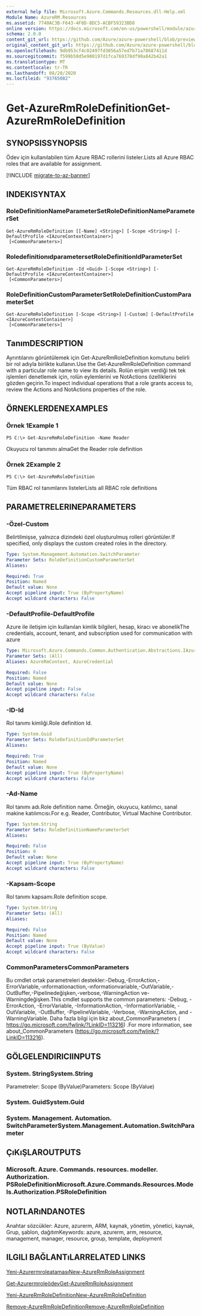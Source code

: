 ```yaml
---
external help file: Microsoft.Azure.Commands.Resources.dll-Help.xml
Module Name: AzureRM.Resources
ms.assetid: 7740AC3B-F643-4F8D-8DC5-ACBF59323BD8
online version: https://docs.microsoft.com/en-us/powershell/module/azurerm.resources/get-azurermroledefinition
schema: 2.0.0
content_git_url: https://github.com/Azure/azure-powershell/blob/preview/src/ResourceManager/Resources/Commands.Resources/help/Get-AzureRmRoleDefinition.md
original_content_git_url: https://github.com/Azure/azure-powershell/blob/preview/src/ResourceManager/Resources/Commands.Resources/help/Get-AzureRmRoleDefinition.md
ms.openlocfilehash: 9db953cf4c02497fd3056a57ed7b71a78687411d
ms.sourcegitcommit: f599b50d5e980197d1fca769378df90a842b42a1
ms.translationtype: MT
ms.contentlocale: tr-TR
ms.lasthandoff: 08/20/2020
ms.locfileid: "93765082"
---
```

# <span data-ttu-id="63c6b-101">Get-AzureRmRoleDefinition</span><span class="sxs-lookup"><span data-stu-id="63c6b-101">Get-AzureRmRoleDefinition</span></span>

## <span data-ttu-id="63c6b-102">SYNOPSIS</span><span class="sxs-lookup"><span data-stu-id="63c6b-102">SYNOPSIS</span></span>
<span data-ttu-id="63c6b-103">Ödev için kullanılabilen tüm Azure RBAC rollerini listeler.</span><span class="sxs-lookup"><span data-stu-id="63c6b-103">Lists all Azure RBAC roles that are available for assignment.</span></span>

[!INCLUDE [migrate-to-az-banner](../../includes/migrate-to-az-banner.md)]

## <span data-ttu-id="63c6b-104">INDEKI</span><span class="sxs-lookup"><span data-stu-id="63c6b-104">SYNTAX</span></span>

### <span data-ttu-id="63c6b-105">RoleDefinitionNameParameterSet</span><span class="sxs-lookup"><span data-stu-id="63c6b-105">RoleDefinitionNameParameterSet</span></span>
```
Get-AzureRmRoleDefinition [[-Name] <String>] [-Scope <String>] [-DefaultProfile <IAzureContextContainer>]
 [<CommonParameters>]
```

### <span data-ttu-id="63c6b-106">Roledefinitionıdparameterset</span><span class="sxs-lookup"><span data-stu-id="63c6b-106">RoleDefinitionIdParameterSet</span></span>
```
Get-AzureRmRoleDefinition -Id <Guid> [-Scope <String>] [-DefaultProfile <IAzureContextContainer>]
 [<CommonParameters>]
```

### <span data-ttu-id="63c6b-107">RoleDefinitionCustomParameterSet</span><span class="sxs-lookup"><span data-stu-id="63c6b-107">RoleDefinitionCustomParameterSet</span></span>
```
Get-AzureRmRoleDefinition [-Scope <String>] [-Custom] [-DefaultProfile <IAzureContextContainer>]
 [<CommonParameters>]
```

## <span data-ttu-id="63c6b-108">Tanım</span><span class="sxs-lookup"><span data-stu-id="63c6b-108">DESCRIPTION</span></span>
<span data-ttu-id="63c6b-109">Ayrıntılarını görüntülemek için Get-AzureRmRoleDefinition komutunu belirli bir rol adıyla birlikte kullanın.</span><span class="sxs-lookup"><span data-stu-id="63c6b-109">Use the Get-AzureRmRoleDefinition command with a particular role name to view its details.</span></span>
<span data-ttu-id="63c6b-110">Rolün erişim verdiği tek tek işlemleri denetlemek için, rolün eylemlerini ve NotActions özelliklerini gözden geçirin.</span><span class="sxs-lookup"><span data-stu-id="63c6b-110">To inspect individual operations that a role grants access to, review the Actions and NotActions properties of the role.</span></span>

## <span data-ttu-id="63c6b-111">ÖRNEKLERDEN</span><span class="sxs-lookup"><span data-stu-id="63c6b-111">EXAMPLES</span></span>

### <span data-ttu-id="63c6b-112">Örnek 1</span><span class="sxs-lookup"><span data-stu-id="63c6b-112">Example 1</span></span>
```
PS C:\> Get-AzureRmRoleDefinition -Name Reader
```

<span data-ttu-id="63c6b-113">Okuyucu rol tanımını alma</span><span class="sxs-lookup"><span data-stu-id="63c6b-113">Get the Reader role definition</span></span>

### <span data-ttu-id="63c6b-114">Örnek 2</span><span class="sxs-lookup"><span data-stu-id="63c6b-114">Example 2</span></span>
```
PS C:\> Get-AzureRmRoleDefinition
```

<span data-ttu-id="63c6b-115">Tüm RBAC rol tanımlarını listeler</span><span class="sxs-lookup"><span data-stu-id="63c6b-115">Lists all RBAC role definitions</span></span>

## <span data-ttu-id="63c6b-116">PARAMETRELERINE</span><span class="sxs-lookup"><span data-stu-id="63c6b-116">PARAMETERS</span></span>

### <span data-ttu-id="63c6b-117">-Özel</span><span class="sxs-lookup"><span data-stu-id="63c6b-117">-Custom</span></span>
<span data-ttu-id="63c6b-118">Belirtilmişse, yalnızca dizindeki özel oluşturulmuş rolleri görüntüler.</span><span class="sxs-lookup"><span data-stu-id="63c6b-118">If specified, only displays the custom created roles in the directory.</span></span>

```yaml
Type: System.Management.Automation.SwitchParameter
Parameter Sets: RoleDefinitionCustomParameterSet
Aliases:

Required: True
Position: Named
Default value: None
Accept pipeline input: True (ByPropertyName)
Accept wildcard characters: False
```

### <span data-ttu-id="63c6b-119">-DefaultProfile</span><span class="sxs-lookup"><span data-stu-id="63c6b-119">-DefaultProfile</span></span>
<span data-ttu-id="63c6b-120">Azure ile iletişim için kullanılan kimlik bilgileri, hesap, kiracı ve abonelik</span><span class="sxs-lookup"><span data-stu-id="63c6b-120">The credentials, account, tenant, and subscription used for communication with azure</span></span>

```yaml
Type: Microsoft.Azure.Commands.Common.Authentication.Abstractions.IAzureContextContainer
Parameter Sets: (All)
Aliases: AzureRmContext, AzureCredential

Required: False
Position: Named
Default value: None
Accept pipeline input: False
Accept wildcard characters: False
```

### <span data-ttu-id="63c6b-121">-ID</span><span class="sxs-lookup"><span data-stu-id="63c6b-121">-Id</span></span>
<span data-ttu-id="63c6b-122">Rol tanımı kimliği.</span><span class="sxs-lookup"><span data-stu-id="63c6b-122">Role definition Id.</span></span>

```yaml
Type: System.Guid
Parameter Sets: RoleDefinitionIdParameterSet
Aliases:

Required: True
Position: Named
Default value: None
Accept pipeline input: True (ByPropertyName)
Accept wildcard characters: False
```

### <span data-ttu-id="63c6b-123">-Ad</span><span class="sxs-lookup"><span data-stu-id="63c6b-123">-Name</span></span>
<span data-ttu-id="63c6b-124">Rol tanımı adı.</span><span class="sxs-lookup"><span data-stu-id="63c6b-124">Role definition name.</span></span>
<span data-ttu-id="63c6b-125">Örneğin, okuyucu, katılımcı, sanal makine katılımcısı.</span><span class="sxs-lookup"><span data-stu-id="63c6b-125">For e.g. Reader, Contributor, Virtual Machine Contributor.</span></span>

```yaml
Type: System.String
Parameter Sets: RoleDefinitionNameParameterSet
Aliases:

Required: False
Position: 0
Default value: None
Accept pipeline input: True (ByPropertyName)
Accept wildcard characters: False
```

### <span data-ttu-id="63c6b-126">-Kapsam</span><span class="sxs-lookup"><span data-stu-id="63c6b-126">-Scope</span></span>
<span data-ttu-id="63c6b-127">Rol tanımı kapsamı.</span><span class="sxs-lookup"><span data-stu-id="63c6b-127">Role definition scope.</span></span>

```yaml
Type: System.String
Parameter Sets: (All)
Aliases:

Required: False
Position: Named
Default value: None
Accept pipeline input: True (ByValue)
Accept wildcard characters: False
```

### <span data-ttu-id="63c6b-128">CommonParameters</span><span class="sxs-lookup"><span data-stu-id="63c6b-128">CommonParameters</span></span>
<span data-ttu-id="63c6b-129">Bu cmdlet ortak parametreleri destekler:-Debug,-ErrorAction,-ErrorVariable,-ınformationaction,-ınformationvariable,-OutVariable,-OutBuffer,-Pipelinedeğişken,-verbose,-WarningAction ve-Warningdeğişken.</span><span class="sxs-lookup"><span data-stu-id="63c6b-129">This cmdlet supports the common parameters: -Debug, -ErrorAction, -ErrorVariable, -InformationAction, -InformationVariable, -OutVariable, -OutBuffer, -PipelineVariable, -Verbose, -WarningAction, and -WarningVariable.</span></span> <span data-ttu-id="63c6b-130">Daha fazla bilgi için bkz about_CommonParameters ( https://go.microsoft.com/fwlink/?LinkID=113216) .</span><span class="sxs-lookup"><span data-stu-id="63c6b-130">For more information, see about_CommonParameters (https://go.microsoft.com/fwlink/?LinkID=113216).</span></span>

## <span data-ttu-id="63c6b-131">GÖLGELENDIRICI</span><span class="sxs-lookup"><span data-stu-id="63c6b-131">INPUTS</span></span>

### <span data-ttu-id="63c6b-132">System. String</span><span class="sxs-lookup"><span data-stu-id="63c6b-132">System.String</span></span>
<span data-ttu-id="63c6b-133">Parametreler: Scope (ByValue)</span><span class="sxs-lookup"><span data-stu-id="63c6b-133">Parameters: Scope (ByValue)</span></span>

### <span data-ttu-id="63c6b-134">System. Guid</span><span class="sxs-lookup"><span data-stu-id="63c6b-134">System.Guid</span></span>

### <span data-ttu-id="63c6b-135">System. Management. Automation. SwitchParameter</span><span class="sxs-lookup"><span data-stu-id="63c6b-135">System.Management.Automation.SwitchParameter</span></span>

## <span data-ttu-id="63c6b-136">ÇıKıŞLAR</span><span class="sxs-lookup"><span data-stu-id="63c6b-136">OUTPUTS</span></span>

### <span data-ttu-id="63c6b-137">Microsoft. Azure. Commands. resources. modeller. Authorization. PSRoleDefinition</span><span class="sxs-lookup"><span data-stu-id="63c6b-137">Microsoft.Azure.Commands.Resources.Models.Authorization.PSRoleDefinition</span></span>

## <span data-ttu-id="63c6b-138">NOTLARıNDA</span><span class="sxs-lookup"><span data-stu-id="63c6b-138">NOTES</span></span>
<span data-ttu-id="63c6b-139">Anahtar sözcükler: Azure, azurerm, ARM, kaynak, yönetim, yönetici, kaynak, Grup, şablon, dağıtım</span><span class="sxs-lookup"><span data-stu-id="63c6b-139">Keywords: azure, azurerm, arm, resource, management, manager, resource, group, template, deployment</span></span>

## <span data-ttu-id="63c6b-140">ILGILI BAĞLANTıLAR</span><span class="sxs-lookup"><span data-stu-id="63c6b-140">RELATED LINKS</span></span>

[<span data-ttu-id="63c6b-141">Yeni-Azurermroleataması</span><span class="sxs-lookup"><span data-stu-id="63c6b-141">New-AzureRmRoleAssignment</span></span>](./New-AzureRmRoleAssignment.md)

[<span data-ttu-id="63c6b-142">Get-Azurermroleödev</span><span class="sxs-lookup"><span data-stu-id="63c6b-142">Get-AzureRmRoleAssignment</span></span>](./Get-AzureRmRoleAssignment.md)

[<span data-ttu-id="63c6b-143">Yeni-AzureRmRoleDefinition</span><span class="sxs-lookup"><span data-stu-id="63c6b-143">New-AzureRmRoleDefinition</span></span>](./New-AzureRmRoleDefinition.md)

[<span data-ttu-id="63c6b-144">Remove-AzureRmRoleDefinition</span><span class="sxs-lookup"><span data-stu-id="63c6b-144">Remove-AzureRmRoleDefinition</span></span>](./Remove-AzureRmRoleDefinition.md)

